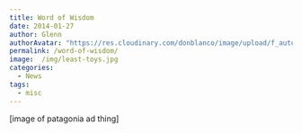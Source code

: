 ```yaml
---
title: Word of Wisdom
date: 2014-01-27
author: Glenn
authorAvatar: "https://res.cloudinary.com/donblanco/image/upload/f_auto,q_auto/Vagabondians/avatar-small.png"
permalink: /word-of-wisdom/
image:  /img/least-toys.jpg
categories:
  - News
tags:
  - misc
---
```

[image of patagonia ad thing]